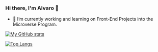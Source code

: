 ### Hi there, I'm Alvaro 👋

<!--
**alvaroiporre/alvaroiporre** is a ✨ _special_ ✨ repository because its `README.md` (this file) appears on your GitHub profile.

Here are some ideas to get you started:

- 🔭 I’m currently working on ...
- 🌱 I’m currently learning ...
- 👯 I’m looking to collaborate on ...
- 🤔 I’m looking for help with ...
- 💬 Ask me about ...
- 📫 How to reach me: ...
- 😄 Pronouns: ...
- ⚡ Fun fact: ...
-->
- 🔭 I’m currently working and learning on Front-End Projects into the Microverse Program.

[![My GitHub stats](https://github-readme-stats.vercel.app/api?username=alvaroiporre&show_icons=true&theme=onedark)](https://github.com/alvaroiporre/github-readme-stats)

[![Top Langs](https://github-readme-stats.vercel.app/api/top-langs/?username=alvaroiporrelangs_count=8&layout=compact)](https://github.com/alvaroiporre/github-readme-stats)
